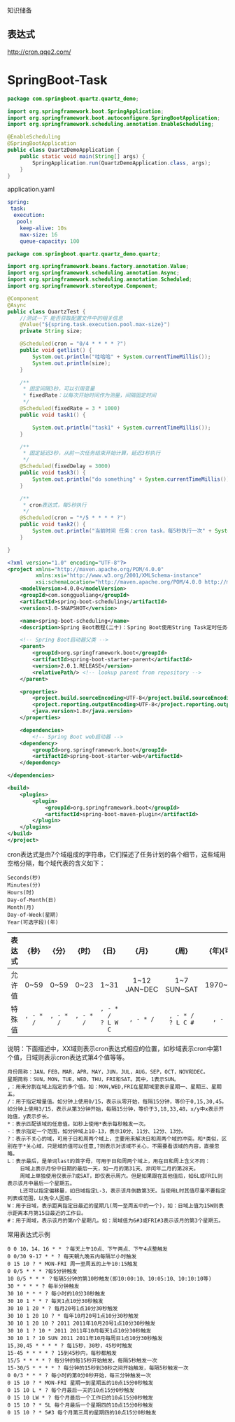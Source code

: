 知识储备

## 表达式

http://cron.qqe2.com/

# SpringBoot-Task

```java
package com.springboot.quartz.quartz_demo;

import org.springframework.boot.SpringApplication;
import org.springframework.boot.autoconfigure.SpringBootApplication;
import org.springframework.scheduling.annotation.EnableScheduling;

@EnableScheduling
@SpringBootApplication
public class QuartzDemoApplication {
    public static void main(String[] args) {
        SpringApplication.run(QuartzDemoApplication.class, args);
    }
}
```

application.yaml

```yaml
spring:
 task:
  execution:
   pool:
    keep-alive: 10s
    max-size: 16
    queue-capacity: 100
```



```java
package com.springboot.quartz.quartz_demo.quartz;

import org.springframework.beans.factory.annotation.Value;
import org.springframework.scheduling.annotation.Async;
import org.springframework.scheduling.annotation.Scheduled;
import org.springframework.stereotype.Component;

@Component
@Async
public class QuartzTest {
	//测试一下 能否获取配置文件中的相关信息
    @Value("${spring.task.execution.pool.max-size}")
    private String size;

    @Scheduled(cron = "0/4 * * * * ?")
    public void getlist() {
        System.out.println("哇哈哈" + System.currentTimeMillis());
        System.out.println(size);
    }

    /**
     * 固定间隔3秒，可以引用变量
     * fixedRate：以每次开始时间作为测量，间隔固定时间
     */
    @Scheduled(fixedRate = 3 * 1000)
    public void task1() {

        System.out.println("task1" + System.currentTimeMillis());
    }

    /**
     * 固定延迟3秒，从前一次任务结束开始计算，延迟3秒执行
     */
    @Scheduled(fixedDelay = 3000)
    public void task3() {
        System.out.println("do something" + System.currentTimeMillis());
    }

    /**
     * cron表达式，每5秒执行
     */
    @Scheduled(cron = "*/5 * * * * ?")
    public void task2() {
        System.out.println("当前时间 任务：cron task，每5秒执行一次" + System.currentTimeMillis());
    }

}
```





```xml
<?xml version="1.0" encoding="UTF-8"?>
<project xmlns="http://maven.apache.org/POM/4.0.0"
         xmlns:xsi="http://www.w3.org/2001/XMLSchema-instance"
         xsi:schemaLocation="http://maven.apache.org/POM/4.0.0 http://maven.apache.org/xsd/maven-4.0.0.xsd">
    <modelVersion>4.0.0</modelVersion>
	<groupId>com.songguoliang</groupId>
	<artifactId>spring-boot-scheduling</artifactId>
	<version>1.0-SNAPSHOT</version>

	<name>spring-boot-scheduling</name>
	<description>Spring Boot教程(二十)：Spring Boot使用String Task定时任务</description>

	<!-- Spring Boot启动器父类 -->
	<parent>
    	<groupId>org.springframework.boot</groupId>
    	<artifactId>spring-boot-starter-parent</artifactId>
    	<version>2.0.1.RELEASE</version>
    	<relativePath/> <!-- lookup parent from repository -->
	</parent>

	<properties>
    	<project.build.sourceEncoding>UTF-8</project.build.sourceEncoding>
   	 	<project.reporting.outputEncoding>UTF-8</project.reporting.outputEncoding>
    	<java.version>1.8</java.version>
	</properties>

	<dependencies>
    	<!-- Spring Boot web启动器 -->
    <dependency>
        <groupId>org.springframework.boot</groupId>
        <artifactId>spring-boot-starter-web</artifactId>
    </dependency>

</dependencies>

<build>
    <plugins>
        <plugin>
            <groupId>org.springframework.boot</groupId>
            <artifactId>spring-boot-maven-plugin</artifactId>
        </plugin>
    </plugins>
</build>
</project>
```





cron表达式是由7个域组成的字符串，它们描述了任务计划的各个细节，这些域用空格分隔，每个域代表的含义如下：

    Seconds(秒)
    Minutes(分)
    Hours(时)
    Day-of-Month(日)
    Month(月)
    Day-of-Week(星期)
    Year(可选字段)(年)

| 表达式 |   {秒}    |   {分}    |   {时}    |          {日}           |     {月}     |          {周}           | {年}(可选) |
| :----: | :-------: | :-------: | :-------: | :---------------------: | :----------: | :---------------------: | :--------: |
| 允许值 |   0~59    |   0~59    |   0~23    |          1~31           | 1~12 JAN~DEC |       1~7 SUN~SAT       | 1970~2099  |
| 特殊值 | `, - * /` | `, - * /` | `, - * /` | `, - * /`<br/>`? L W C` |  `, - * /`   | `, - * /`<br/>`? L C #` | `, - * /`  |

说明：下面描述中，XX域则表示cron表达式相应的位置，如秒域表示cron中第1个值，日域则表示cron表达式第4个值等等。

    月份简称：JAN，FEB，MAR，APR，MAY，JUN，JUL，AUG，SEP，OCT，NOV和DEC。
    星期简称：SUN，MON，TUE，WED，THU，FRI和SAT。其中，1表示SUN。
    ,：用来分割在域上指定的多个值。如：MON,WED,FRI在星期域里表示星期一、星期三、星期五。
    /：用于指定增量值。如分钟上使用0/15，表示从零开始，每隔15分钟，等价于0,15,30,45。如分钟上使用3/15，表示从第3分钟开始，每隔15分钟，等价于3,18,33,48，x/y中x表示开始值，y表示步长。
    *：表示匹配该域的任意值。如秒上使用*表示每秒触发一次。
    -：表示指定一个范围，如分钟域上10-13，表示10分、11分、12分、13分。
    ?：表示不关心的域，可用于日和周两个域上，主要用来解决日和周两个域的冲突。和*类似，区别在于*关心域，只是域的值可以任意,?则表示对该域不关心，不需要看该域的内容，直接忽略。
    L：表示最后，是单词last的首字母，可用于日和周两个域上，用在日和周上含义不同：
        日域上表示月份中日期的最后一天，如一月的第31天、非闰年二月的第28天。
        周域上单独使用仅表示7或SAT，即仅表示周六。但是如果跟在其他值后，如6L或FRIL则表示该月中最后一个星期五。
        L还可以指定偏移量，如日域指定L-3，表示该月倒数第3天。当使用L时其值尽量不要指定列表或范围，以免令人困惑。
    W：用于日域，表示距离指定日最近的星期几(周一至周五中的一个)，如：日域上值为15W则表示距离本月第15日最近的工作日。
    #：用于周域，表示该月的第n个星期几。如：周域值为6#3或FRI#3表示该月的第3个星期五。

常用表达式示例

    0 0 10，14，16 * * ？每天上午10点、下午两点、下午4点整触发
    0 0/30 9-17 * * ? 每天朝九晚五内每隔半小时触发
    0 15 10 ? * MON-FRI 周一至周五的上午10:15触发
    0 0/5 * * * ?每5分钟触发
    10 0/5 * * * ？每隔5分钟的第10秒触发(即10:00:10、10:05:10、10:10:10等)
    30 * * * * ? 每半分钟触发
    30 10 * * * ? 每小时的10分30秒触发
    30 10 1 * * ? 每天1点10分30秒触发
    30 10 1 20 * ? 每月20号1点10分30秒触发
    30 10 1 20 10 ? * 每年10月20号1点10分30秒触发
    30 10 1 20 10 ? 2011 2011年10月20号1点10分30秒触发
    30 10 1 ? 10 * 2011 2011年10月每天1点10分30秒触发
    30 10 1 ? 10 SUN 2011 2011年10月每周日1点10分30秒触发
    15,30,45 * * * * ? 每15秒，30秒，45秒时触发
    15-45 * * * * ? 15到45秒内，每秒都触发
    15/5 * * * * ? 每分钟的每15秒开始触发，每隔5秒触发一次
    15-30/5 * * * * ? 每分钟的15秒到30秒之间开始触发，每隔5秒触发一次
    0 0/3 * * * ? 每小时的第0分0秒开始，每三分钟触发一次
    0 15 10 ? * MON-FRI 星期一到星期五的10点15分0秒触发
    0 15 10 L * ? 每个月最后一天的10点15分0秒触发
    0 15 10 LW * ? 每个月最后一个工作日的10点15分0秒触发
    0 15 10 ? * 5L 每个月最后一个星期四的10点15分0秒触发
    0 15 10 ? * 5#3 每个月第三周的星期四的10点15分0秒触发